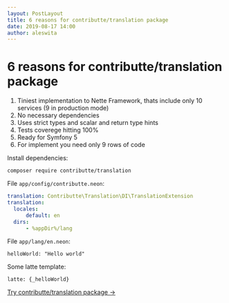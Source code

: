 ```yaml
---
layout: PostLayout
title: 6 reasons for contributte/translation package
date: 2019-08-17 14:00
author: aleswita
---
```


# 6 reasons for contributte/translation package

1. Tiniest implementation to Nette Framework, thats include only 10 services (9 in production mode)
2. No necessary dependencies
3. Uses strict types and scalar and return type hints
4. Tests coverege hitting 100%
5. Ready for Symfony 5
6. For implement you need only 9 rows of code

  Install dependencies:

  ```
  composer require contributte/translation
  ```

  File `app/config/contributte.neon`:

  ```yaml
  translation: Contributte\Translation\DI\TranslationExtension
  translation:
    locales:
        default: en
    dirs:
        - %appDir%/lang
  ```

  File `app/lang/en.neon`:

  ```
  helloWorld: "Hello world"
  ```

  Some latte template:

  ```smarty
  latte: {_helloWorld}
  ```

<p class="explanation explanation--package mt-6"><a href="/packages/contributte/translation.html">Try contributte/translation package →</a></p>
